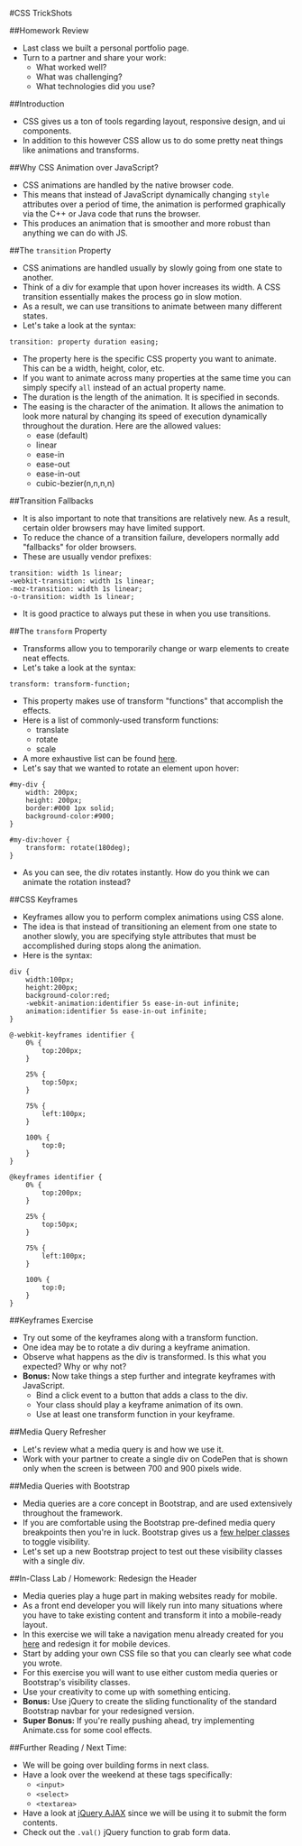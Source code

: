 #CSS TrickShots

##Homework Review
- Last class we built a personal portfolio page.
- Turn to a partner and share your work:
	- What worked well?
	- What was challenging?
	- What technologies did you use?

##Introduction
- CSS gives us a ton of tools regarding layout, responsive design, and ui components.
- In addition to this however CSS allow us to do some pretty neat things like animations and transforms.

##Why CSS Animation over JavaScript?
- CSS animations are handled by the native browser code.
- This means that instead of JavaScript dynamically changing `style` attributes over a period of time, the animation is performed graphically via the C++ or Java code that runs the browser.
- This produces an animation that is smoother and more robust than anything we can do with JS.

##The `transition` Property
- CSS animations are handled usually by slowly going from one state to another.
- Think of a div for example that upon hover increases its width. A CSS transition essentially makes the process go in slow motion.
- As a result, we can use transitions to animate between many different states.
- Let's take a look at the syntax:

```
transition: property duration easing;
```

- The property here is the specific CSS property you want to animate. This can be a width, height, color, etc.
- If you want to animate across many properties at the same time you can simply specify `all` instead of an actual property name.
- The duration is the length of the animation. It is specified in seconds.
- The easing is the character of the animation. It allows the animation to look more natural by changing its speed of execution dynamically throughout the duration. Here are the allowed values:
	- ease (default)
	- linear
	- ease-in
	- ease-out
	- ease-in-out
	- cubic-bezier(n,n,n,n)

##Transition Fallbacks
- It is also important to note that transitions are relatively new. As a result, certain older browsers may have limited support.
- To reduce the chance of a transition failure, developers normally add "fallbacks" for older browsers.
- These are usually vendor prefixes:

```
transition: width 1s linear;
-webkit-transition: width 1s linear;
-moz-transition: width 1s linear;
-o-transition: width 1s linear;
```

- It is good practice to always put these in when you use transitions.

##The `transform` Property
- Transforms allow you to temporarily change or warp elements to create neat effects.
- Let's take a look at the syntax:

```
transform: transform-function;
```

- This property makes use of transform "functions" that accomplish the effects.
- Here is a list of commonly-used transform functions:
	- translate
	- rotate
	- scale
- A more exhaustive list can be found [here](https://developer.mozilla.org/en-US/docs/Web/CSS/transform).
- Let's say that we wanted to rotate an element upon hover:

```
#my-div {
	width: 200px;
	height: 200px;
	border:#000 1px solid;
	background-color:#900;
}

#my-div:hover {
	transform: rotate(180deg);
}
```

- As you can see, the div rotates instantly. How do you think we can animate the rotation instead?

##CSS Keyframes
- Keyframes allow you to perform complex animations using CSS alone.
- The idea is that instead of transitioning an element from one state to another slowly, you are specifying style attributes that must be accomplished during stops along the animation.
- Here is the syntax:

```
div {
	width:100px;
	height:200px;
	background-color:red;
	-webkit-animation:identifier 5s ease-in-out infinite;
	animation:identifier 5s ease-in-out infinite;
}

@-webkit-keyframes identifier {
	0% {
		top:200px;
	}

	25% {
		top:50px;
	}

	75% {
		left:100px;
	}

	100% {
		top:0;
	}
}

@keyframes identifier {
	0% {
		top:200px;
	}

	25% {
		top:50px;
	}

	75% {
		left:100px;
	}

	100% {
		top:0;
	}
}
```

##Keyframes Exercise
- Try out some of the keyframes along with a transform function.
- One idea may be to rotate a div during a keyframe animation.
- Observe what happens as the div is transformed. Is this what you expected? Why or why not?
- **Bonus:** Now take things a step further and integrate keyframes with JavaScript.
	- Bind a click event to a button that adds a class to the div.
	- Your class should play a keyframe animation of its own.
	- Use at least one transform function in your keyframe.

##Media Query Refresher
- Let's review what a media query is and how we use it.
- Work with your partner to create a single div on CodePen that is shown only when the screen is between 700 and 900 pixels wide.

##Media Queries with Bootstrap
- Media queries are a core concept in Bootstrap, and are used extensively throughout the framework.
- If you are comfortable using the Bootstrap pre-defined media query breakpoints then you're in luck. Bootstrap gives us a [few helper classes](http://getbootstrap.com/css/#responsive-utilities-classes) to toggle visibility.
- Let's set up a new Bootstrap project to test out these visibility classes with a single div.

##In-Class Lab / Homework: Redesign the Header
- Media queries play a huge part in making websites ready for mobile.
- As a front end developer you will likely run into many situations where you have to take existing content and transform it into a mobile-ready layout.
- In this exercise we will take a navigation menu already created for you [here](header_redesign/) and redesign it for mobile devices.
- Start by adding your own CSS file so that you can clearly see what code you wrote.
- For this exercise you will want to use either custom media queries or Bootstrap's visibility classes.
- Use your creativity to come up with something enticing.
- **Bonus:** Use jQuery to create the sliding functionality of the standard Bootstrap navbar for your redesigned version.
- **Super Bonus:** If you're really pushing ahead, try implementing Animate.css for some cool effects.

##Further Reading / Next Time:
- We will be going over building forms in next class.
- Have a look over the weekend at these tags specifically:
	- `<input>`
	- `<select>`
	- `<textarea>`
- Have a look at [jQuery AJAX](http://api.jquery.com/jquery.ajax/) since we will be using it to submit the form contents.
- Check out the `.val()` jQuery function to grab form data.